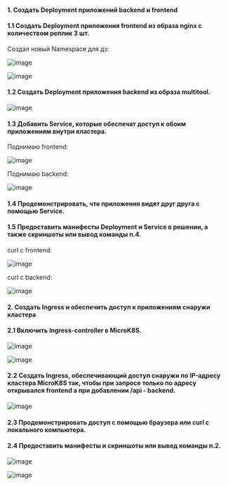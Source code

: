#### 1. Создать Deployment приложений backend и frontend

#### 1.1 Создать Deployment приложения frontend из образа nginx с количеством реплик 3 шт.

Создал новый Namespace для дз:

![image](https://github.com/inyushov/devops-netology/assets/127683348/37939798-9fe7-431e-9947-9fc6d03e6ae1)

![image](https://github.com/inyushov/devops-netology/assets/127683348/11d25189-2190-46df-94dd-392ebf55dea0)

#### 1.2 Создать Deployment приложения backend из образа multitool.

![image](https://github.com/inyushov/devops-netology/assets/127683348/36a7ddb6-298c-417a-b21e-522d9a6b7169)

#### 1.3 Добавить Service, которые обеспечат доступ к обоим приложениям внутри кластера.

Поднимаю frontend:

![image](https://github.com/inyushov/devops-netology/assets/127683348/e8756cbb-318a-4a43-bbca-fa7bb5661931)

Поднимаю backend:

![image](https://github.com/inyushov/devops-netology/assets/127683348/e1e9095f-d53a-4468-a9fd-be75b92000ee)

#### 1.4 Продемонстрировать, что приложения видят друг друга с помощью Service.

#### 1.5 Предоставить манифесты Deployment и Service в решении, а также скриншоты или вывод команды п.4.

curl c frontend:

![image](https://github.com/inyushov/devops-netology/assets/127683348/2aa473bd-049b-48bd-ac48-5f030694170a)

curl c backend:

![image](https://github.com/inyushov/devops-netology/assets/127683348/9a785313-5f78-4a32-ba54-4f4adc39910d)

#### 2. Создать Ingress и обеспечить доступ к приложениям снаружи кластера

#### 2.1 Включить Ingress-controller в MicroK8S.

![image](https://github.com/inyushov/devops-netology/assets/127683348/f9fd3b04-8895-4110-83f9-d7e3a5c2775b)

![image](https://github.com/inyushov/devops-netology/assets/127683348/b5979239-d6d2-4ea5-9ed1-0bb303214b4c)

#### 2.2 Создать Ingress, обеспечивающий доступ снаружи по IP-адресу кластера MicroK8S так, чтобы при запросе только по адресу открывался frontend а при добавлении /api - backend.

![image](https://github.com/inyushov/devops-netology/assets/127683348/5e53f1aa-728a-4f67-8092-618206e23d3e)

#### 2.3 Продемонстрировать доступ с помощью браузера или curl с локального компьютера.

#### 2.4 Предоставить манифесты и скриншоты или вывод команды п.2.

![image](https://github.com/inyushov/devops-netology/assets/127683348/4cca7203-e0af-45dd-a6cc-bafa71ca2c12)

![image](https://github.com/inyushov/devops-netology/assets/127683348/15d55f10-3399-4e56-a0ff-3b6d22302c1a)




